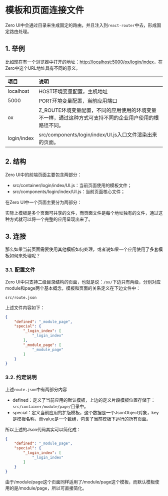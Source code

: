 # 模板和页面连接文件

Zero UI中会通过目录来生成固定的路由，并且注入到`react-router`中去，形成固定路由处理。

## 1. 举例

比如现在有一个浏览器中打开的地址：[http://localhost:5000/ox/login/index](http://localhost:5000/ox/login/index)，在Zero中这个URL地址具有不同的意义。

| 项目 | 说明 |
| :--- | :--- |
| localhost | HOST环境变量配置，主机地址 |
| 5000 | PORT环境变量配置，当前应用端口 |
| ox | Z\_ROUTE环境变量配置，不同的应用使用的环境变量不一样，通过这种方式可支持不同的企业用户使用的根路径不同。 |
| login/index | src/components/login/index/UI.js入口文件渲染出来的页面。 |

## 2. 结构

Zero UI中的前端页面主要包含两部分：

* src/container/login/index/UI.js：当前页面使用的模板文件；
* src/components/login/index/UI.js：当前页面核心文件；

在Zero UI中一个页面主要分为两部分：

实际上模板是多个页面可共享的文件，而页面文件是每个地址独有的文件，通过这种方式就可以将一个完整的应用呈现出来了。

## 3. 连接

那么如果当前页面需要使用其他模板如何处理，或者说如果一个应用使用了多套模板如何来处理呢？

### 3.1. 配置文件

Zero UI中只支持二级目录结构的页面，也就是说：`/ox/`下边只有两级，分别对应module和page两个基本概念，模板和页面的关系定义在下边文件中：

```shell
src/route.json
```

上述文件内容如下：

```json
{
    "defined": "_module_page",
    "special": {
        "_login_index": [
            "_login_index"
        ],
        "_module_page": [
            "_module_page"
        ]
    }
}
```

### 3.2. 约定说明

上述`route.json`中有两部分内容

* defined：定义了当前应用的默认模板，上边的定义片段模板位置存储于：`src/container/module/page/`目录中。
* special：定义当前应用的扩版模板，这个数据是一个JsonObject对象，key是模板名称，而value是一个数组，包含了当前模板下运行的所有页面。

所以上述的Json代码其实可以简化成：

```json
{
    "defined": "_module_page",
    "special": {
        "_login_index": [
            "_login_index"
        ]
    }
}
```

由于/module/page这个页面同样适用了/module/page这个模板，而默认模板使用的是/module/page，所以可直接简化。


